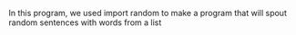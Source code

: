 In this program, we used import random to make
a program that will spout random sentences with words from
a list